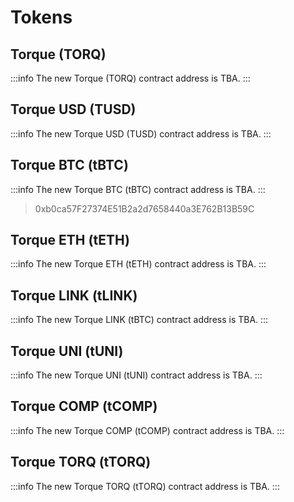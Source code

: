 # Tokens

## Torque (TORQ)
:::info
The new Torque (TORQ) contract address is TBA.
:::

<!-- > 0xb56C29413AF8778977093B9B4947efEeA7136C36 -->

<!-- [Arbiscan](#) | [Swap](#) | [Provide Liquidity](#) | [Chart](#) -->

## Torque USD (TUSD)
:::info
The new Torque USD (TUSD) contract address is TBA.
:::

<!-- > 0xf7F6718Cf69967203740cCb431F6bDBff1E0FB68 -->

<!-- [Arbiscan](#) | [Mint](#) | [Swap](#) | [Provide Liquidity](#) | [Chart](#) -->

## Torque BTC (tBTC)
:::info
The new Torque BTC (tBTC) contract address is TBA.
:::
<!-- > V1: 0xB0929fb58978aCB02E34aBf457E49A5Ec4262fe6 -->
> 0xb0ca57F27374E51B2a2d7658440a3E762B13B59C

<!-- [Arbiscan](#) | [Mint](#) | [Swap](#) | [Provide Liquidity](#) | [Chart](#) -->

## Torque ETH (tETH)
:::info
The new Torque ETH (tETH) contract address is TBA.
:::

<!-- >0x18ab2e5cE4D0b75E6353B62085CBb6122ef8586B -->

<!-- [Arbiscan](#) | [Mint](#) | [Swap](#) | [Provide Liquidity](#) | [Chart](#) -->

## Torque LINK (tLINK)
:::info
The new Torque LINK (tBTC) contract address is TBA.
:::

<!-- > 0x914DC0103E542FA3F823dbE3aaA67926d84B5178 -->

<!-- [Arbiscan](#) | [Mint](#) | [Swap](#) | [Provide Liquidity](#) | [Chart](#) -->

## Torque UNI (tUNI)
:::info
The new Torque UNI (tUNI) contract address is TBA.
:::

<!-- > 0x2D422D47dB58cEB32D28E880e87fF673bb086544 -->

<!-- [Arbiscan](#) | [Mint](#) | [Swap](#) | [Provide Liquidity](#) | [Chart](#) -->

## Torque COMP (tCOMP)
:::info
The new Torque COMP (tCOMP) contract address is TBA.
:::

<!-- > 0x0D08442B2758a50aA8187D602bA8261C333d44B2 -->

<!-- [Arbiscan](#) | [Mint](#) | [Swap](#) | [Provide Liquidity](#) | [Chart](#) -->

## Torque TORQ (tTORQ)
:::info
The new Torque TORQ (tTORQ) contract address is TBA.
:::

<!-- > 0xA6c53eC2a3085994000E5B831F5ECCCD051ea02c -->

<!-- [Arbiscan](#) | [Mint](#) | [Swap](#) | [Provide Liquidity](#) | [Chart](#) -->
